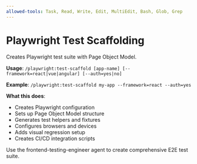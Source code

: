 ```yaml
---
allowed-tools: Task, Read, Write, Edit, MultiEdit, Bash, Glob, Grep
---
```


# Playwright Test Scaffolding

Creates Playwright test suite with Page Object Model.

**Usage**: `/playwright:test-scaffold [app-name] [--framework=react|vue|angular] [--auth=yes|no]`

**Example**: `/playwright:test-scaffold my-app --framework=react --auth=yes`

**What this does**:
- Creates Playwright configuration
- Sets up Page Object Model structure
- Generates test helpers and fixtures
- Configures browsers and devices
- Adds visual regression setup
- Creates CI/CD integration scripts

Use the frontend-testing-engineer agent to create comprehensive E2E test suite.